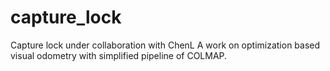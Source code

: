 # capture_lock
Capture lock under collaboration with ChenL
A work on optimization based visual odometry with simplified pipeline of COLMAP. 
